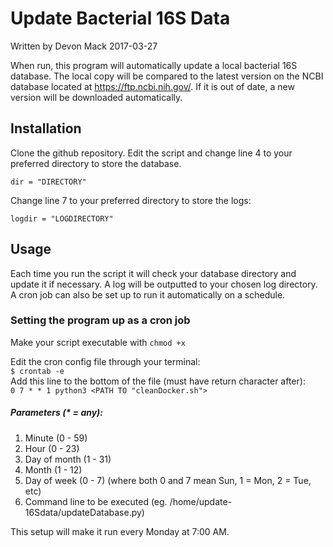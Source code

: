 # Update Bacterial 16S Data
Written by Devon Mack 2017-03-27 

When run, this program will automatically update a local bacterial 16S database. The local copy will be compared to the latest version on the NCBI database located at https://ftp.ncbi.nih.gov/. If it is out of date, a new version will be downloaded automatically.

## Installation
Clone the github repository. Edit the script and change line 4 to your preferred directory to store the database.

`dir = "DIRECTORY"`

Change line 7 to your preferred directory to store the logs:

`logdir = "LOGDIRECTORY"`

## Usage
Each time you run the script it will check your database directory and update it if necessary. A log will be outputted to your chosen log directory. A cron job can also be set up to run it automatically on a schedule.

### Setting the program up as a cron job

Make your script executable with `chmod +x`

Edit the cron config file through your terminal:                                                               
`$ crontab -e`                                                                  
Add this line to the bottom of the file (must have return character after):                                                 
`0 7 * * 1 python3 <PATH TO "cleanDocker.sh">`
##### Parameters (* = any):
1. Minute (0 - 59)
2. Hour (0 - 23)
3. Day of month (1 - 31) 
4. Month (1 - 12)
5. Day of week (0 - 7) (where both 0 and 7 mean Sun, 1 = Mon, 2 = Tue, etc)
6. Command line to be executed (eg. /home/update-16Sdata/updateDatabase.py) 

This setup will make it run every Monday at 7:00 AM.
